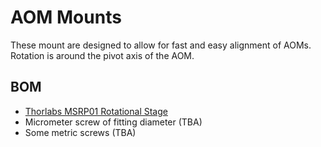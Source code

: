# AOM Mounts
These mount are designed to allow for fast and easy alignment of AOMs. 
Rotation is around the pivot axis of the AOM. 

## BOM
- [Thorlabs MSRP01 Rotational Stage](https://www.thorlabs.com/thorproduct.cfm?partnumber=MSRP01/M)
- Micrometer screw of fitting diameter (TBA)
- Some metric screws (TBA)
